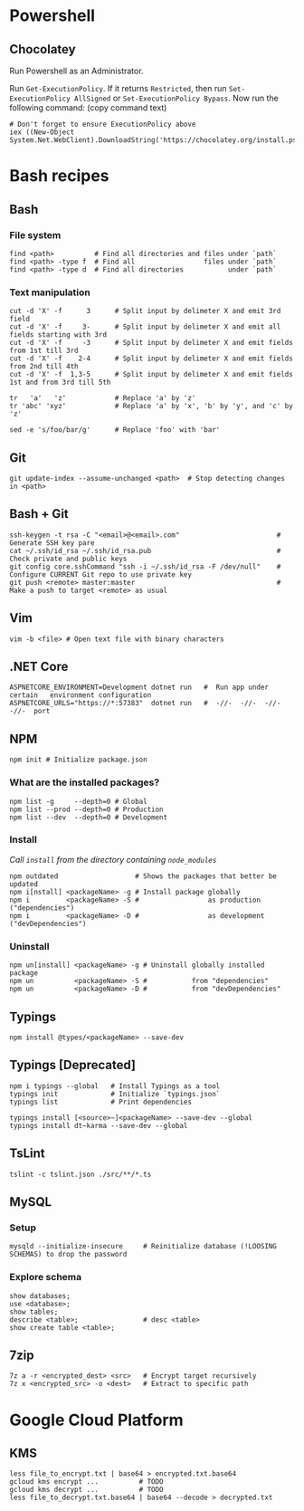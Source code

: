 # Powershell

## Chocolatey

Run Powershell as an Administrator.

Run `Get-ExecutionPolicy`. If it returns `Restricted`, then run `Set-ExecutionPolicy AllSigned` or `Set-ExecutionPolicy Bypass`.
Now run the following command:   (copy command text)

```
# Don't forget to ensure ExecutionPolicy above
iex ((New-Object System.Net.WebClient).DownloadString('https://chocolatey.org/install.ps1'))
```

# Bash recipes

## Bash

### File system
```
find <path>          # Find all directories and files under `path`
find <path> -type f  # Find all                 files under `path`
find <path> -type d  # Find all directories           under `path`
```

### Text manipulation
```
cut -d 'X' -f      3      # Split input by delimeter X and emit 3rd field
cut -d 'X' -f     3-      # Split input by delimeter X and emit all fields starting with 3rd
cut -d 'X' -f     -3      # Split input by delimeter X and emit fields from 1st till 3rd
cut -d 'X' -f    2-4      # Split input by delimeter X and emit fields from 2nd till 4th
cut -d 'X' -f  1,3-5      # Split input by delimeter X and emit fields 1st and from 3rd till 5th

tr   'a'   'z'            # Replace 'a' by 'z'
tr 'abc' 'xyz'            # Replace 'a' by 'x', 'b' by 'y', and 'c' by 'z'

sed -e 's/foo/bar/g'      # Replace 'foo' with 'bar'
```

## Git

```
git update-index --assume-unchanged <path>  # Stop detecting changes in <path>
```

## Bash + Git

```
ssh-keygen -t rsa -C "<email>@<email>.com"                        # Generate SSH key pare
cat ~/.ssh/id_rsa ~/.ssh/id_rsa.pub                               # Check private and public keys
git config core.sshCommand "ssh -i ~/.ssh/id_rsa -F /dev/null"    # Configure CURRENT Git repo to use private key
git push <remote> master:master                                   # Make a push to target <remote> as usual
```

## Vim

```
vim -b <file> # Open text file with binary characters
```

## .NET Core

```
ASPNETCORE_ENVIRONMENT=Development dotnet run   #  Run app under certain   environment configuration
ASPNETCORE_URLS="https://*:57383"  dotnet run   #  -//-  -//-  -//-  -//-  port
```

## NPM

```
npm init # Initialize package.json
```

### What are the installed packages?

```
npm list -g     --depth=0 # Global
npm list --prod --depth=0 # Production
npm list --dev  --depth=0 # Development
```

### Install

*Call `install` from the directory containing `node_modules`*

```
npm outdated                   # Shows the packages that better be updated
npm i[nstall] <packageName> -g # Install package globally
npm i         <packageName> -S #                 as production ("dependencies")
npm i         <packageName> -D #                 as development ("devDependencies")
```

### Uninstall

```
npm un[install] <packageName> -g # Uninstall globally installed package
npm un          <packageName> -S #           from "dependencies"
npm un          <packageName> -D #           from "devDependencies"
```

## Typings

```
npm install @types/<packageName> --save-dev
```

## Typings [Deprecated]

```
npm i typings --global   # Install Typings as a tool
typings init             # Initialize `typings.json`
typings list             # Print dependencies

typings install [<source>~]<packageName> --save-dev --global
typings install dt~karma --save-dev --global
```

## TsLint

```
tslint -c tslint.json ./src/**/*.ts
```

## MySQL

### Setup

```
mysqld --initialize-insecure     # Reinitialize database (!LOOSING SCHEMAS) to drop the password
```

### Explore schema

```
show databases;
use <database>;
show tables;
describe <table>;                # desc <table>
show create table <table>;
```

## 7zip

```
7z a -r <encrypted_dest> <src>   # Encrypt target recursively
7z x <encrypted_src> -o <dest>   # Extract to specific path
```

# Google Cloud Platform

## KMS

```
less file_to_encrypt.txt | base64 > encrypted.txt.base64
gcloud kms encrypt ...          # TODO
gcloud kms decrypt ...          # TODO
less file_to_decrypt.txt.base64 | base64 --decode > decrypted.txt
```
